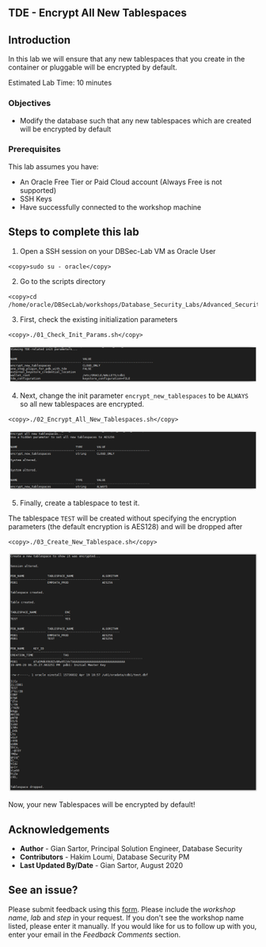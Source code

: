 ## TDE - Encrypt All New Tablespaces

## Introduction

In this lab we will ensure that any new tablespaces that you create in the container or pluggable will be encrypted by default.

Estimated Lab Time: 10 minutes

### Objectives
-   Modify the database such that any new tablespaces which are created will be encrypted by default

### Prerequisites
This lab assumes you have:
- An Oracle Free Tier or Paid Cloud account (Always Free is not supported)
- SSH Keys
- Have successfully connected to the workshop machine

## Steps to complete this lab

1. Open a SSH session on your DBSec-Lab VM as Oracle User

````
<copy>sudo su - oracle</copy>
````

2. Go to the scripts directory

````
<copy>cd /home/oracle/DBSecLab/workshops/Database_Security_Labs/Advanced_Security/TDE/Encrypt_All_New_Tablespaces</copy>
````

3. First, check the existing initialization parameters

````
<copy>./01_Check_Init_Params.sh</copy>
````
        
   ![](./images/tde-018.png)

4. Next, change the init parameter `encrypt_new_tablespaces` to be `ALWAYS` so all new tablespaces are encrypted.

````
<copy>./02_Encrypt_All_New_Tablespaces.sh</copy>
````

   ![](./images/tde-019.png)

5. Finally, create a tablespace to test it.

  The tablespace `TEST` will be created without specifying the encryption parameters (the default encryption is AES128) and will be dropped after

````
<copy>./03_Create_New_Tablespace.sh</copy>
````

   ![](./images/tde-020.png)

Now, your new Tablespaces will be encrypted by default!

## Acknowledgements
- **Author** - Gian Sartor, Principal Solution Engineer, Database Security
- **Contributors** - Hakim Loumi, Database Security PM
- **Last Updated By/Date** - Gian Sartor, August 2020

## See an issue?
Please submit feedback using this [form](https://apexapps.oracle.com/pls/apex/f?p=133:1:::::P1_FEEDBACK:1). Please include the *workshop name*, *lab* and *step* in your request.  If you don't see the workshop name listed, please enter it manually. If you would like for us to follow up with you, enter your email in the *Feedback Comments* section.
